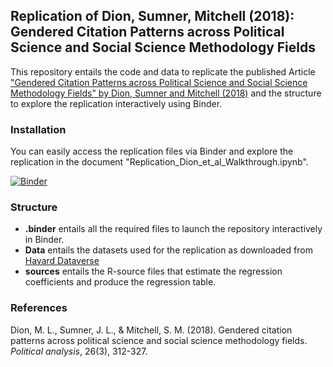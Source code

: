 <!-- #region -->
## Replication of Dion, Sumner, Mitchell (2018): Gendered Citation Patterns across Political Science and Social Science Methodology Fields


This repository entails the code and data to replicate the published Article ["Gendered Citation Patterns across Political Science and Social Science Methodology Fields" by Dion, Sumner and Mitchell (2018)](https://www.cambridge.org/core/journals/political-analysis/article/gendered-citation-patterns-across-political-science-and-social-science-methodology-fields/5E8E92DB7454BCAE41A912F9E792CBA7) and the structure to explore the replication interactively using Binder. 


### Installation
You can easily access the replication files via Binder and explore the replication in the document "Replication_Dion_et_al_Walkthrough.ipynb".

[![Binder](https://mybinder.org/badge_logo.svg)](https://mybinder.org/v2/gh/mio-hiehei/gender_citation_gap_dion_et_al/HEAD?labpath=Replication_Dion_et_al_Walkthrough.ipynb)


### Structure

- **.binder** entails all the required files to launch the repository interactively in Binder.
- **Data** entails the datasets used for the replication as downloaded from [Havard Dataverse](https://dataverse.harvard.edu/dataset.xhtml?persistentId=doi:10.7910/DVN/R7AQT1)
- **sources** entails the R-source files that estimate the regression coefficients and produce the regression table.
<!-- #endregion -->


### References

Dion, M. L., Sumner, J. L., & Mitchell, S. M. (2018). Gendered citation patterns across political science and social science methodology fields. *Political analysis*, 26(3), 312-327.